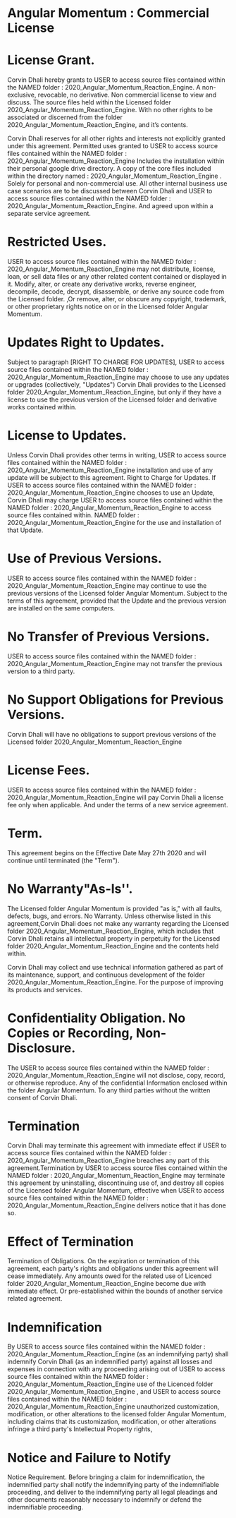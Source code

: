 # Angular Momentum : Commercial License


# License Grant.
Corvin Dhali hereby grants to USER to access source files contained within the NAMED folder : 2020_Angular_Momentum_Reaction_Engine. A non-exclusive, revocable, no derivative. Non commercial license to view and discuss. The source files held within the Licensed folder 2020_Angular_Momentum_Reaction_Engine. With no other rights to be associated or discerned from the folder 2020_Angular_Momentum_Reaction_Engine, and it’s contents.

Corvin Dhali reserves for all other rights and interests not explicitly granted under this agreement. Permitted uses granted to USER to access source files contained within the NAMED folder : 2020_Angular_Momentum_Reaction_Engine Includes the installation within their personal google drive directory. A copy of the core files included within the directory named : 2020_Angular_Momentum_Reaction_Engine . Solely for personal and non-commercial use. All other internal business use case scenarios are to be discussed between Corvin Dhali and USER to access source files contained within the NAMED folder : 2020_Angular_Momentum_Reaction_Engine. And agreed upon within a separate service agreement.

# Restricted Uses.
USER to access source files contained within the NAMED folder : 2020_Angular_Momentum_Reaction_Engine may not distribute, license, loan, or sell data files or any other related content contained or displayed in it. Modify, alter, or create any derivative works, reverse engineer, decompile, decode, decrypt, disassemble, or derive any source code from the Licensed folder. ,Or remove, alter, or obscure any copyright, trademark, or other proprietary rights notice on or in the Licensed folder Angular Momentum.

# Updates Right to Updates.
Subject to paragraph [RIGHT TO CHARGE FOR UPDATES],
USER to access source files contained within the NAMED folder : 2020_Angular_Momentum_Reaction_Engine may choose to use any updates or upgrades (collectively, "Updates") Corvin Dhali provides to the Licensed folder 2020_Angular_Momentum_Reaction_Engine, but only if they have a license to use the previous version of the Licensed folder and derivative works contained within.

# License to Updates.
Unless Corvin Dhali provides other terms in writing, USER to access source files contained within the NAMED folder : 2020_Angular_Momentum_Reaction_Engine installation and use of any update will be subject to this agreement.
Right to Charge for Updates.
If USER to access source files contained within the NAMED folder : 2020_Angular_Momentum_Reaction_Engine chooses to use an Update, Corvin Dhali may charge USER to access source files contained within the NAMED folder : 2020_Angular_Momentum_Reaction_Engine to access source files contained within. NAMED folder : 2020_Angular_Momentum_Reaction_Engine for the use and installation of that Update.

# Use of Previous Versions.
USER to access source files contained within the NAMED folder : 2020_Angular_Momentum_Reaction_Engine may continue to use the previous versions of the Licensed folder Angular Momentum. Subject to the terms of this agreement, provided that the Update and the previous version are installed on the same computers.

# No Transfer of Previous Versions.
USER to access source files contained within the NAMED folder : 2020_Angular_Momentum_Reaction_Engine may not transfer the previous version to a third party.

# No Support Obligations for Previous Versions.
Corvin Dhali will have no obligations to support previous versions of the Licensed folder 2020_Angular_Momentum_Reaction_Engine

# License Fees.
USER to access source files contained within the NAMED folder : 2020_Angular_Momentum_Reaction_Engine will pay Corvin Dhali  a license fee only when applicable. And under the terms of a new service agreement.

# Term.
This agreement begins on the Effective Date May 27th 2020 and will continue until terminated (the "Term").

# No Warranty"As-Is''.
The Licensed folder Angular Momentum is provided "as is," with all faults, defects, bugs, and errors. No Warranty. Unless otherwise listed in this agreement,Corvin Dhali does not make any warranty regarding the Licensed folder 2020_Angular_Momentum_Reaction_Engine, which includes that Corvin Dhali retains all intellectual property in perpetuity for the Licensed folder 2020_Angular_Momentum_Reaction_Engine and the contents held within.

Corvin Dhali may collect and use technical information gathered as part of its maintenance, support, and continuous development of the folder 2020_Angular_Momentum_Reaction_Engine. For the purpose of improving its products and services.

# Confidentiality Obligation. No Copies or Recording, Non-Disclosure.
The USER to access source files contained within the NAMED folder : 2020_Angular_Momentum_Reaction_Engine will not disclose, copy, record, or otherwise reproduce. Any of the confidential Information enclosed within the folder Angular Momentum. To any third parties without the written consent of Corvin Dhali.


# Termination
Corvin Dhali may terminate this agreement with immediate effect if
USER to access source files contained within the NAMED folder : 2020_Angular_Momentum_Reaction_Engine breaches any part of this agreement.Termination by USER to access source files contained within the NAMED folder : 2020_Angular_Momentum_Reaction_Engine may terminate this agreement by uninstalling, discontinuing use of, and destroy all copies of the Licensed folder Angular Momentum, effective when USER to access source files contained within the NAMED folder : 2020_Angular_Momentum_Reaction_Engine delivers notice that it has done so.

# Effect of Termination
Termination of Obligations. On the expiration or termination of this agreement, each party's rights and obligations under this agreement will cease immediately.
Any amounts owed for the related use of Licenced folder 2020_Angular_Momentum_Reaction_Engine become due with immediate effect. Or pre-established within the bounds of another service related agreement.


# Indemnification
By USER to access source files contained within the NAMED folder : 2020_Angular_Momentum_Reaction_Engine (as an indemnifying party) shall indemnify Corvin Dhali  (as an indemnified party) against all losses and expenses in connection with any proceeding arising out of USER to access source files contained within the NAMED folder : 2020_Angular_Momentum_Reaction_Engine use of the Licenced folder 2020_Angular_Momentum_Reaction_Engine , and USER to access source files contained within the NAMED folder : 2020_Angular_Momentum_Reaction_Engine unauthorized customization, modification, or other alterations to the licensed folder Angular Momentum, including claims that its customization, modification, or other alterations infringe a third party's Intellectual Property rights,

# Notice and Failure to Notify
Notice Requirement. Before bringing a claim for indemnification, the indemnified party shall notify the indemnifying party of the indemnifiable proceeding, and deliver to the indemnifying party all legal pleadings and other documents reasonably necessary to indemnify or defend the indemnifiable proceeding.
